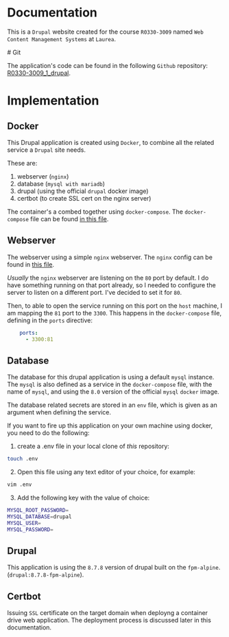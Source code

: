 # Documentation

This is a `Drupal` website created for the course `R0330-3009` named `Web Content Management Systems` at `Laurea`. 

# Git

The application's code can be found in the following `Github` repository: [R0330-3009_1_drupal](https://github.com/zilahir/R0330-3009_1_drupal).

# Implementation

## Docker

This Drupal application is created using `Docker`, to combine all the related service a `Drupal` site needs.

These are: 

1) webserver (`nginx`)
2) database (`mysql with mariadb`)
3) drupal (using the official `drupal` docker image)
4) certbot (to create SSL cert on the nginx server)

The container's a combed together using `docker-compose`. The `docker-compose` file can be found [in this file](https://github.com/zilahir/R0330-3009_1_drupal/blob/master/docker-compose.yml). 

## Webserver

The webserver using a simple `nginx` webserver. The `nginx` config can be found in [this file](https://github.com/zilahir/R0330-3009_1_drupal/blob/master/nginx-conf/nginx.conf). 

_Usually_ the `nginx` webserver are listening on the `80` port by default. I do have something running on that port already, so I needed to configure the server to listen on a different port. I've decided to set it for `80`. 

Then, to able to open the service running on this port on the `host` machine, I am mapping the `81` port to the `3300`. This happens in the `docker-compose` file, defining in the `ports` directive:

```yml
    ports:
      - 3300:81
```

## Database

The database for this drupal application is using a default `mysql` instance. The `mysql` is also defined as a service in the `docker-compose` file, with the name of `mysql`, and using the `8.0` version of the official `mysql` `docker` image. 

The database related secrets are stored in an `env` file, which is given as an argument when defining the service. 

If you want to fire up this application on your own machine using docker, you need to do the following: 

1) create a .env file in your local clone of _this_ repository: 


```bash
touch .env
```

2) Open this file using any text editor of your choice, for example: 

```bash
vim .env
```

3) Add the following key with the value of choice:

```bash
MYSQL_ROOT_PASSWORD=
MYSQL_DATABASE=drupal
MYSQL_USER=
MYSQL_PASSWORD=
```

## Drupal

This application is using the `8.7.8` version of drupal built on the `fpm-alpine`. (`drupal:8.7.8-fpm-alpine`).


## Certbot

Issuing `SSL` certificate on the target domain when deployng a container drive web application. The deployment process is discussed later in this documentation.


